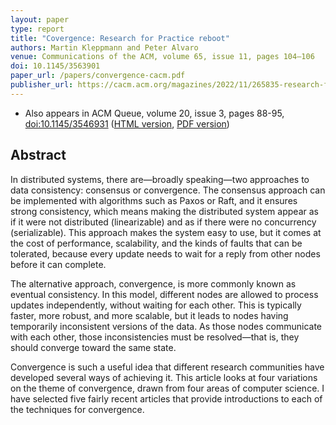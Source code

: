 ```yaml
---
layout: paper
type: report
title: "Covergence: Research for Practice reboot"
authors: Martin Kleppmann and Peter Alvaro
venue: Communications of the ACM, volume 65, issue 11, pages 104–106
doi: 10.1145/3563901
paper_url: /papers/convergence-cacm.pdf
publisher_url: https://cacm.acm.org/magazines/2022/11/265835-research-for-practice-convergence/fulltext
---
```


* Also appears in ACM Queue, volume 20, issue 3, pages 88-95,
  [doi:10.1145/3546931](https://doi.org/10.1145/3546931)
  ([HTML version](https://queue.acm.org/detail.cfm?id=3546931&doi=10.1145%2F3546931),
  [PDF version](/papers/convergence-acm-queue.pdf))

Abstract
--------

In distributed systems, there are—broadly speaking—two approaches to data consistency: consensus or
convergence. The consensus approach can be implemented with algorithms such as Paxos or Raft, and it
ensures strong consistency, which means making the distributed system appear as if it were not
distributed (linearizable) and as if there were no concurrency (serializable). This approach makes
the system easy to use, but it comes at the cost of performance, scalability, and the kinds of
faults that can be tolerated, because every update needs to wait for a reply from other nodes before
it can complete.

The alternative approach, convergence, is more commonly known as eventual consistency. In this
model, different nodes are allowed to process updates independently, without waiting for each other.
This is typically faster, more robust, and more scalable, but it leads to nodes having temporarily
inconsistent versions of the data. As those nodes communicate with each other, those inconsistencies
must be resolved—that is, they should converge toward the same state.

Convergence is such a useful idea that different research communities have developed several ways of
achieving it. This article looks at four variations on the theme of convergence, drawn from four
areas of computer science. I have selected five fairly recent articles that provide introductions to
each of the techniques for convergence.
